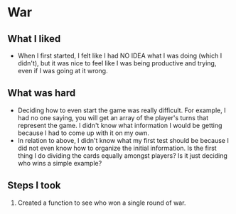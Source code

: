 # War

## What I liked
* When I first started, I felt like I had NO IDEA what I was doing (which I didn't), but it was nice to feel like I was being productive and trying, even if I was going at it wrong.

## What was hard
* Deciding how to even start the game was really difficult. For example, I had no one saying, you will get an array of the player's turns that represent the game. I didn't know what information I would be getting because I had to come up with it on my own.
* In relation to above, I didn't know what my first test should be because I did not even know how to organize the initial information. Is the first thing I do dividing the cards equally amongst players? Is it just deciding who wins a simple example?

## Steps I took
1. Created a function to see who won a single round of war. 
